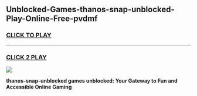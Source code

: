 
## Unblocked-Games-thanos-snap-unblocked-Play-Online-Free-pvdmf
<h3>
<a href="https://premium76.site?title=thanos-snap-unblocked&ref=26A">CLICK TO PLAY</a></h3>
<hr>

<h3>
<a href="https://premium76.site?title=thanos-snap-unblocked&ref=26A">CLICK 2 PLAY</a>
  
</h3>

<a href="https://premium76.site?title=thanos-snap-unblocked&ref=26A"><img src="https://clearcache.store/games.png"></a>


**thanos-snap-unblocked games unblocked: Your Gateway to Fun and Accessible Online Gaming**
